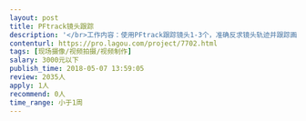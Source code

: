 ```yaml
---                
layout: post       
title: PFtrack镜头跟踪           
description: '</br>工作内容：使用PFtrack跟踪镜头1-3个，准确反求镜头轨迹并跟踪画面内物体轨迹，导出MS与houdini文件。</br>人员要求：能快速准确跟踪镜头，熟练使用PFTrack。</br>'     
contenturl: https://pro.lagou.com/project/7702.html      
tags: [现场摄像/视频拍摄/视频制作]            
salary: 3000元以下          
publish_time: 2018-05-07 13:59:05         
review: 2035人                   
apply: 1人                   
recommend: 0人                   
time_range: 小于1周              
---                 
```

